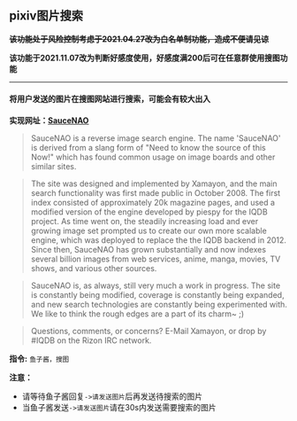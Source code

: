 ## pixiv图片搜索

**~~该功能处于风险控制考虑于2021.04.27改为白名单制功能，造成不便请见谅~~**


**该功能于2021.11.07改为判断好感度使用，好感度满200后可在任意群使用搜图功能**

***

#### 将用户发送的图片在搜图网站进行搜索，可能会有较大出入


**实现网址：[SauceNAO](https://saucenao.com/)**

>SauceNAO is a reverse image search engine. The name 'SauceNAO' is derived from a slang form of "Need to know the source of this Now!" which has found common usage on image boards and other similar sites.


>The site was designed and implemented by Xamayon, and the main search functionality was first made public in October 2008. The first index consisted of approximately 20k magazine pages, and used a modified version of the engine developed by piespy for the IQDB project. As time went on, the steadily increasing load and ever growing image set prompted us to create our own more scalable engine, which was deployed to replace the the IQDB backend in 2012. Since then, SauceNAO has grown substantially and now indexes several billion images from web services, anime, manga, movies, TV shows, and various other sources.

 

>SauceNAO is, as always, still very much a work in progress. The site is constantly being modified, coverage is constantly being expanded, and new search technologies are constantly being experimented with. We like to think the rough edges are a part of its charm~ ;)


>Questions, comments, or concerns? E-Mail Xamayon, or drop by #IQDB on the Rizon IRC network.

**指令:** `鱼子酱，搜图`

**注意：** 
* 请等待鱼子酱回复`->请发送图片`后再发送待搜索的图片
* 当鱼子酱发送`->请发送图片`请在30s内发送需要搜索的图片